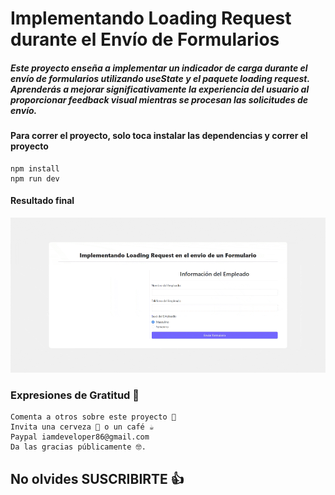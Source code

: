 # Implementando Loading Request durante el Envío de Formularios

##### Este proyecto enseña a implementar un indicador de carga durante el envío de formularios utilizando useState y el paquete loading request. Aprenderás a mejorar significativamente la experiencia del usuario al proporcionar feedback visual mientras se procesan las solicitudes de envío.

#### Para correr el proyecto, solo toca instalar las dependencias y correr el proyecto

    npm install
    npm run dev

#### Resultado final

![](https://raw.githubusercontent.com/urian121/imagenes-proyectos-github/master/Loading-Request-formulario.gif)


### Expresiones de Gratitud 🎁

    Comenta a otros sobre este proyecto 📢
    Invita una cerveza 🍺 o un café ☕
    Paypal iamdeveloper86@gmail.com
    Da las gracias públicamente 🤓.

## No olvides SUSCRIBIRTE 👍
